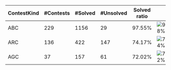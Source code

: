 | ContestKind | #Contests | #Solved | #Unsolved | Solved ratio | |
| - | - | - | - | - | - |
| ABC | 229 | 1156 | 29 | 97.55% | ![98%](https://progress-bar.dev/98?title=Solved) |
| ARC | 136 | 422 | 147 | 74.17% | ![74%](https://progress-bar.dev/74?title=Solved) |
| AGC | 37 | 157 | 61 | 72.02% | ![72%](https://progress-bar.dev/72?title=Solved) |
